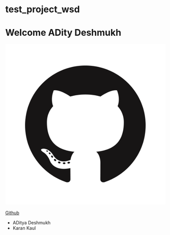 # test_project_wsd


# Welcome ADity Deshmukh


![Github Logo](/images/GitHub-Mark.png)

[Github](https://github.githubassets.com/images/modules/logos_page/GitHub-Mark.png)


* ADitya Deshmukh
* Karan Kaul
